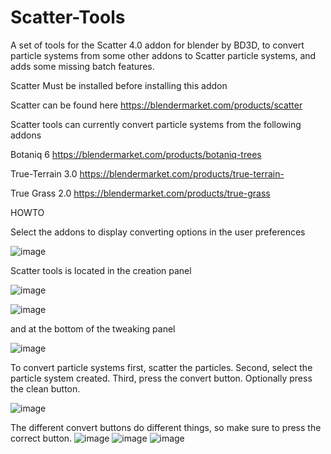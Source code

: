 # Scatter-Tools
A set of tools for the Scatter 4.0 addon for blender by BD3D, to convert particle systems from some other addons to Scatter particle systems, and adds some missing batch features.

Scatter Must be installed before installing this addon

Scatter can be found here https://blendermarket.com/products/scatter

Scatter tools can currently convert particle systems from the following addons

Botaniq 6 https://blendermarket.com/products/botaniq-trees

True-Terrain 3.0 https://blendermarket.com/products/true-terrain-

True Grass 2.0 https://blendermarket.com/products/true-grass

HOWTO

Select the addons to display converting options in the user preferences

![image](https://user-images.githubusercontent.com/80712250/111206550-1f2fab00-858e-11eb-960d-0dd309c873cd.png)

Scatter tools is located in the creation panel

![image](https://user-images.githubusercontent.com/80712250/111204434-b8a98d80-858b-11eb-888d-234decca28b4.png)

![image](https://user-images.githubusercontent.com/80712250/111206153-a16b9f80-858d-11eb-9f15-f784b18be601.png)

and at the bottom of the tweaking panel

![image](https://user-images.githubusercontent.com/80712250/111204691-06be9100-858c-11eb-9d55-0e21d9950606.png)

To convert particle systems first, scatter the particles. Second, select the particle system created. Third, press the convert button. Optionally press the clean button.

![image](https://user-images.githubusercontent.com/80712250/111205690-1e4a4980-858d-11eb-860b-2f9934975723.png)


The different convert buttons do different things, so make sure to press the correct button.
![image](https://user-images.githubusercontent.com/80712250/111205790-3e7a0880-858d-11eb-824b-66545980d47c.png)
![image](https://user-images.githubusercontent.com/80712250/111205982-72edc480-858d-11eb-9587-15a5adc95e27.png)
![image](https://user-images.githubusercontent.com/80712250/111206065-8a2cb200-858d-11eb-80ea-c3a7a20c905e.png)

